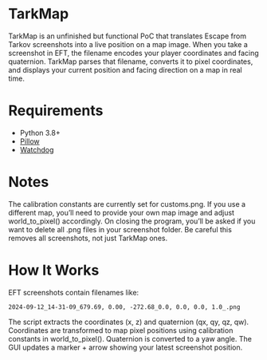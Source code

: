 # TarkMap
TarkMap is an unfinished but functional PoC that translates Escape from Tarkov screenshots into a live position on a map image. When you take a screenshot in EFT, the filename encodes your player coordinates and facing quaternion. TarkMap parses that filename, converts it to pixel coordinates, and displays your current position and facing direction on a map in real time.

# Requirements
- Python 3.8+
- [Pillow](https://pypi.org/project/pillow/)
- [Watchdog](https://pypi.org/project/watchdog/)

# Notes
The calibration constants are currently set for customs.png. If you use a different map, you’ll need to provide your own map image and adjust world_to_pixel() accordingly.
On closing the program, you’ll be asked if you want to delete all .png files in your screenshot folder. Be careful this removes all screenshots, not just TarkMap ones.

# How It Works
EFT screenshots contain filenames like:
```
2024-09-12_14-31-09_679.69, 0.00, -272.68_0.0, 0.0, 0.0, 1.0_.png
```
The script extracts the coordinates (x, z) and quaternion (qx, qy, qz, qw).
Coordinates are transformed to map pixel positions using calibration constants in world_to_pixel().
Quaternion is converted to a yaw angle.
The GUI updates a marker + arrow showing your latest screenshot position.

